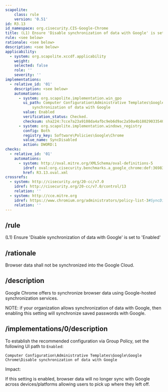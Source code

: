 ```yaml
---
scapolite:
    class: rule
    version: '0.51'
id: R3.13
id_namespace: org.cisecurity.CIS-Google-Chrome
title: (L1) Ensure 'Disable synchronization of data with Google' is set to 'Enabled'
rule: <see below>
rationale: <see below>
description: <see below>
applicability:
  - system: org.scapolite.xccdf.applicability
    weight:
    selected: false
    role: ''
    severity: ''
implementations:
  - relative_id: '01'
    description: <see below>
    automations:
      - system: org.scapolite.implementation.win_gpo
        ui_path: Computer Configuration\Administrative Templates\Google\Google Chrome\Disable
            synchronization of data with Google
        value: Enabled
        verification_status: Checked.
        checksum: sha224:7cce7a23a9108da4afbc9eb6d9ac2a50a4b18029033540a20b28941f
      - system: org.scapolite.implementation.windows_registry
        config: Both
        registry_key: Software\Policies\Google\Chrome
        value_name: SyncDisabled
        action: DWORD:1
checks:
  - relative_id: '01'
    automations:
      - system: http://oval.mitre.org/XMLSchema/oval-definitions-5
        idref: oval:org.cisecurity.benchmarks.a_google_chrome:def:36983900
        href: R3.13.oval.xml
crossrefs:
  - system: http://cisecurity.org/20-cc/v7.0
    idref: http://cisecurity.org/20-cc/v7.0/control/13
    relation: ''
  - system: http://cce.mitre.org
    idref: https://www.chromium.org/administrators/policy-list-3#SyncDisabled
    relation: ''
---
```



## /rule

(L1) Ensure 'Disable synchronization of data with Google' is set to
'Enabled'

## /rationale

Browser data shall not be synchronized into the Google Cloud.

## /description

Google Chrome offers to synchronize browser data using Google-hosted
synchronization services.

NOTE: if your organization allows synchronization of data with Google,
then enabling this setting will synchronize saved passwords with Google.

## /implementations/0/description

To establish the recommended configuration via Group Policy, set the
following UI path to `Enabled`:

`Computer Configuration\Administrative Templates\Google\Google Chrome\Disable synchronization of data with Google`

Impact:

If this setting is enabled, browser data will no longer sync with Google
across devices/platforms allowing users to pick up where they left off.
